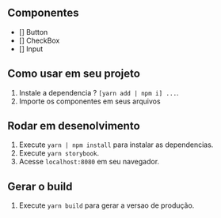 ## Componentes

- [] Button
- [] CheckBox
- [] Input

## Como usar em seu projeto

1. Instale a dependencia ? `[yarn add | npm i] ...`.
2. Importe os componentes em seus arquivos

## Rodar em desenolvimento

1. Execute `yarn | npm install` para instalar as dependencias.
2. Execute `yarn storybook`.<br />
3. Acesse `localhost:8080` em seu navegador.<br />

## Gerar o build

1. Execute `yarn build` para gerar a versao de produção.<br />
